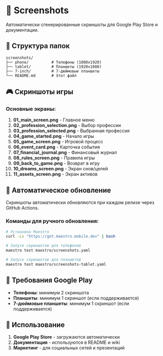 # 📸 Screenshots

Автоматически сгенерированные скриншоты для Google Play Store и документации.

## 📁 Структура папок

```
screenshots/
├── phone/          # Телефоны (1080x1920)
├── tablet/         # Планшеты (1920x1080)
├── 7-inch/         # 7-дюймовые планшеты
└── README.md       # Этот файл
```

## 🎮 Скриншоты игры

### Основные экраны:
1. **01_main_screen.png** - Главное меню
2. **02_profession_selection.png** - Выбор профессии
3. **03_profession_selected.png** - Выбранная профессия
4. **04_game_started.png** - Начало игры
5. **05_game_screen.png** - Игровой процесс
6. **06_event_card.png** - Карточка события
7. **07_financial_journal.png** - Финансовый журнал
8. **08_rules_screen.png** - Правила игры
9. **09_back_to_game.png** - Возврат в игру
10. **10_dreams_screen.png** - Экран снов/целей
11. **11_assets_screen.png** - Экран активов

## 🔄 Автоматическое обновление

Скриншоты автоматически обновляются при каждом релизе через GitHub Actions.

### Команды для ручного обновления:

```bash
# Установка Maestro
curl -Ls "https://get.maestro.mobile.dev" | bash

# Запуск скриншотов для телефонов
maestro test maestro/screenshots.yaml

# Запуск скриншотов для планшетов
maestro test maestro/screenshots-tablet.yaml
```

## 📱 Требования Google Play

- **Телефоны**: минимум 2 скриншота
- **Планшеты**: минимум 1 скриншот (если поддерживается)
- **7-дюймовые планшеты**: минимум 1 скриншот (если поддерживается)

## 🎯 Использование

1. **Google Play Store** - загружаются автоматически
2. **Документация** - используются в README и wiki
3. **Маркетинг** - для социальных сетей и презентаций